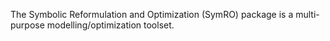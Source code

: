 The Symbolic Reformulation and Optimization (SymRO) package is a multi-purpose modelling/optimization toolset.